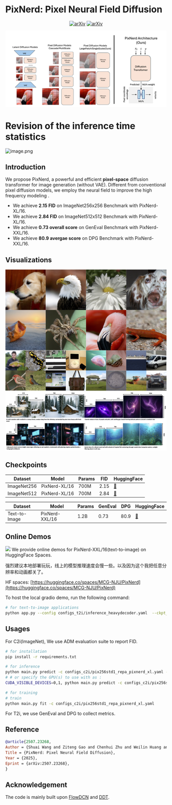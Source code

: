 # PixNerd: Pixel Neural Field Diffusion
<div style="text-align: center;">
  <a href="http://arxiv.org/abs/2507.23268"><img src="https://img.shields.io/badge/arXiv-2507.23268-b31b1b.svg" alt="arXiv"></a>
    <a href="https://huggingface.co/spaces/MCG-NJU/PixNerd"><img src="https://img.shields.io/badge/%F0%9F%A4%97%20Hugging%20Face-Online_Demo-green" alt="arXiv"></a>  
</div>

![](./figs/arch.png)

# Revision of the inference time statistics

![image.png](https://cdn-uploads.huggingface.co/production/uploads/66615c855fd9d736e670e0a9/vEGp4Lthv9JDjDa8Gvyze.png)

## Introduction
We propose PixNerd, a powerful and efficient **pixel-space** diffusion transformer for image generation (without VAE). Different from conventional pixel diffusion models, we employ the neural field to improve the high frequercy modeling .

* We achieve **2.15 FID** on ImageNet256x256 Benchmark with PixNerd-XL/16.
* We achieve **2.84 FID** on ImageNet512x512 Benchmark with PixNerd-XL/16.
* We achieve **0.73 overall score** on GenEval Benchmark with PixNerd-XXL/16.
* We achieve **80.9 avergae score** on DPG Benchmark with PixNerd-XXL/16.

## Visualizations
![](./figs/pixelnerd_teaser.png)
![](./figs/pixnerd_multires.png)
## Checkpoints

| Dataset       | Model         | Params | FID   | HuggingFace                           |
|---------------|---------------|--------|-------|---------------------------------------|
| ImageNet256   | PixNerd-XL/16 | 700M   | 2.15  | [🤗](https://huggingface.co/MCG-NJU/PixNerd-XL-P16-C2I) |
| ImageNet512   | PixNerd-XL/16 | 700M   | 2.84  | [🤗](https://huggingface.co/MCG-NJU/PixNerd-XL-P16-C2I) |

| Dataset       | Model         | Params | GenEval | DPG  | HuggingFace                                              |
|---------------|---------------|--------|------|------|----------------------------------------------------------|
| Text-to-Image | PixNerd-XXL/16| 1.2B | 0.73 | 80.9 | [🤗](https://huggingface.co/MCG-NJU/PixNerd-XXL-P16-T2I) |
## Online Demos
![](./figs/demo.png)
We provide online demos for PixNerd-XXL/16(text-to-image) on HuggingFace Spaces.

强烈建议本地部署玩玩，线上的模型推理速度会慢一些。以及因为这个我把任意分辨率和动画都关了。

HF spaces: [https://huggingface.co/spaces/MCG-NJU/PixNerd](https://huggingface.co/spaces/MCG-NJU/PixNerd)

To host the local gradio demo, run the following command:
```bash
# for text-to-image applications
python app.py --config configs_t2i/inference_heavydecoder.yaml  --ckpt_path=XXX.ckpt
```

## Usages
For C2i(ImageNet), We use ADM evaluation suite to report FID.
```bash
# for installation
pip install -r requirements.txt
```

```bash
# for inference
python main.py predict -c configs_c2i/pix256std1_repa_pixnerd_xl.yaml --ckpt_path=XXX.ckpt
# # or specify the GPU(s) to use with as :
CUDA_VISIBLE_DEVICES=0,1, python main.py predict -c configs_c2i/pix256std1_repa_pixnerd_xl.yaml --ckpt_path=XXX.ckpt
```

```bash
# for training
# train
python main.py fit -c configs_c2i/pix256std1_repa_pixnerd_xl.yaml
```
For T2i, we use GenEval and DPG to collect metrics.

## Reference
```bibtex
@article{2507.23268,
Author = {Shuai Wang and Ziteng Gao and Chenhui Zhu and Weilin Huang and Limin Wang},
Title = {PixNerd: Pixel Neural Field Diffusion},
Year = {2025},
Eprint = {arXiv:2507.23268},
}
```

## Acknowledgement
The code is mainly built upon [FlowDCN](https://github.com/MCG-NJU/DDT) and [DDT](https://github.com/MCG-NJU/FlowDCN).
